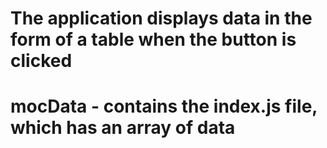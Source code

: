 # The application displays data in the form of a table when the button is clicked
# mocData - contains the index.js file, which has an array of data
